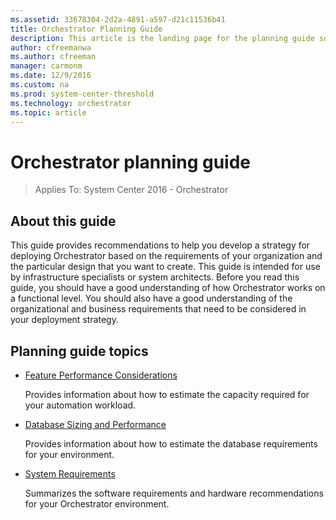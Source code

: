 ```yaml
---
ms.assetid: 33678304-2d2a-4891-a597-d21c11536b41
title: Orchestrator Planning Guide
description: This article is the landing page for the planning guide supporting System Center 2016 - Orchestrator.
author: cfreemanwa
ms.author: cfreeman
manager: carmonm
ms.date: 12/9/2016
ms.custom: na
ms.prod: system-center-threshold
ms.technology: orchestrator
ms.topic: article
---
```


# Orchestrator planning guide

>Applies To: System Center 2016 - Orchestrator

## About this guide

This guide provides recommendations to help you develop a strategy for deploying Orchestrator based on the requirements of your organization and the particular design that you want to create.  This guide is intended for use by infrastructure specialists or system architects.  Before you read this guide, you should have a good understanding of how Orchestrator works on a functional level. You should also have a good understanding of the organizational and business requirements that need to be considered in your deployment strategy.

## Planning guide topics

- [Feature Performance Considerations](feature-performance-considerations.md)

    Provides information about how to estimate the capacity required for your automation workload.

- [Database Sizing and Performance](../../orchestrator/database-sizing-and-performance.md)

    Provides information about how to estimate the database requirements for your environment.

- [System Requirements](../../scom/plan-system-requirements.md)

    Summarizes the software requirements and hardware recommendations for your Orchestrator environment.
